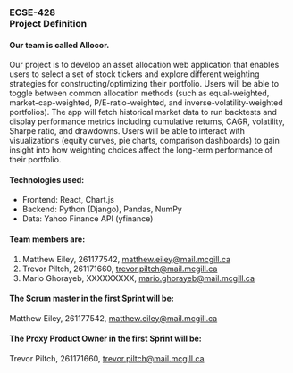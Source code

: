 ### ECSE-428<br/>Project Definition

#### Our team is called Allocor.

Our project is to develop an asset allocation web application that enables users to select a set of stock tickers and explore different weighting strategies for constructing/optimizing their portfolio. Users will be able to toggle between common allocation methods (such as equal-weighted, market-cap-weighted, P/E-ratio-weighted, and inverse-volatility-weighted portfolios). The app will fetch historical market data to run backtests and display performance metrics including cumulative returns, CAGR, volatility, Sharpe ratio, and drawdowns. Users will be able to interact with visualizations (equity curves, pie charts, comparison dashboards) to gain insight into how weighting choices affect the long-term performance of their portfolio.

#### Technologies used:
- Frontend: React, Chart.js
- Backend: Python (Django), Pandas, NumPy
- Data: Yahoo Finance API (yfinance)

#### Team members are:
1. Matthew Eiley, 261177542, matthew.eiley@mail.mcgill.ca
2. Trevor Piltch, 261171660, trevor.piltch@mail.mcgill.ca
3. Mario Ghorayeb, XXXXXXXXX, mario.ghorayeb@mail.mcgill.ca

#### The Scrum master in the first Sprint will be:
Matthew Eiley, 261177542, matthew.eiley@mail.mcgill.ca

#### The Proxy Product Owner in the first Sprint will be:
Trevor Piltch, 261171660, trevor.piltch@mail.mcgill.ca